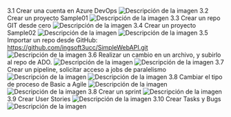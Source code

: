 3.1 Crear una cuenta en Azure DevOps
![Descripción de la imagen](imagen1.jpg)
3.2 Crear un proyecto Sample01
![Descripción de la imagen](imagen2.jpg)
3.3 Crear un repo GIT desde cero
![Descripción de la imagen](imagen3.jpg)
3.4 Crear un proyecto Sample02
![Descripción de la imagen](imagen4.jpg)
![Descripción de la imagen](imagen5.jpg)
3.5 Importar un repo desde GitHub: https://github.com/ingsoft3ucc/SimpleWebAPI.git
![Descripción de la imagen](imagen6.jpg)
3.6 Realizar un cambio en un archivo, y subirlo al repo de ADO.
![Descripción de la imagen](imagen7.jpg)
![Descripción de la imagen](imagen8.jpg)
3.7 Crear un pipeline, solicitar acceso a jobs de paralelismo
![Descripción de la imagen](imagen9.jpg)
![Descripción de la imagen](imagen10.jpg)
3.8 Cambiar el tipo de proceso de Basic a Agile
![Descripción de la imagen](imagen11.jpg)
![Descripción de la imagen](imagen12.jpg)
3.8 Crear un sprint
![Descripción de la imagen](imagen13.jpg)
3.9 Crear User Stories
![Descripción de la imagen](imagen14.jpg)
3.10 Crear Tasks y Bugs
![Descripción de la imagen](imagen15.jpg)